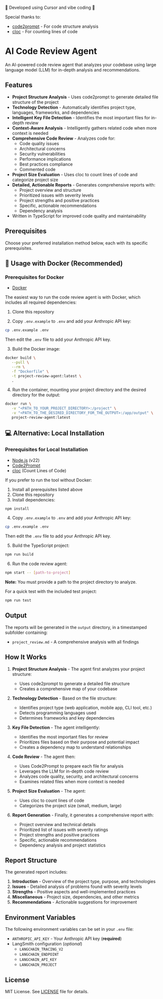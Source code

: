 🚀 Developed using Cursor and vibe coding 🚀

Special thanks to:
- [code2prompt](https://github.com/mufeedvh/code2prompt) - For code structure analysis
- [cloc](https://github.com/AlDanial/cloc) - For counting lines of code

# AI Code Review Agent

An AI-powered code review agent that analyzes your codebase using large language model (LLM) for in-depth analysis and recommendations.

## Features

- **Project Structure Analysis** - Uses code2prompt to generate detailed file structure of the project
- **Technology Detection** - Automatically identifies project type, languages, frameworks, and dependencies
- **Intelligent Key File Detection** - Identifies the most important files for in-depth review
- **Context-Aware Analysis** - Intelligently gathers related code when more context is needed
- **Comprehensive Code Review** - Analyzes code for:
  - Code quality issues
  - Architectural concerns
  - Security vulnerabilities
  - Performance implications
  - Best practices compliance
  - Commented code
- **Project Size Evaluation** - Uses cloc to count lines of code and categorize project size
- **Detailed, Actionable Reports** - Generates comprehensive reports with:
  - Project overview and structure
  - Prioritized issues with severity levels
  - Project strengths and positive practices
  - Specific, actionable recommendations
  - Dependency analysis
- Written in TypeScript for improved code quality and maintainability

## Prerequisites

Choose your preferred installation method below, each with its specific prerequisites.

## 🐳 Usage with Docker (Recommended)

### Prerequisites for Docker
- [Docker](https://www.docker.com/)

The easiest way to run the code review agent is with Docker, which includes all required dependencies:

1. Clone this repository

2. Copy `.env.example` to `.env` and add your Anthropic API key:

```bash
cp .env.example .env
```

Then edit the `.env` file to add your Anthropic API key.

3. Build the Docker image:

```bash
docker build \
   --pull \
   --rm \
   -f "Dockerfile" \
   -t project-review-agent:latest \
   .
```

4. Run the container, mounting your project directory and the desired directory for the output:

```bash
docker run \
   -v "<PATH_TO_YOUR_PROJECT_DIRECTORY>:/project" \
   -v "<PATH_TO_THE_DESIRED_DIRECTORY_FOR_THE_OUTPUT>:/app/output" \
   project-review-agent:latest
```


## 💻 Alternative: Local Installation

### Prerequisites for Local Installation
- [Node.js](https://nodejs.org/) (v22)
- [Code2Prompt](https://github.com/mufeedvh/code2prompt)
- [cloc](https://github.com/AlDanial/cloc) (Count Lines of Code)

If you prefer to run the tool without Docker:

1. Install all prerequisites listed above
2. Clone this repository
3. Install dependencies:

```bash
npm install
```

4. Copy `.env.example` to `.env` and add your Anthropic API key:

```bash
cp .env.example .env
```

Then edit the `.env` file to add your Anthropic API key.

5. Build the TypeScript project:

```bash
npm run build
```

6. Run the code review agent:

```bash
npm start -- [path-to-project]
```

**Note:** You must provide a path to the project directory to analyze.

For a quick test with the included test project:

```bash
npm run test
```

## Output

The reports will be generated in the `output` directory, in a timestamped subfolder containing:
- `project_review.md` - A comprehensive analysis with all findings

## How It Works

1. **Project Structure Analysis** - The agent first analyzes your project structure:
   - Uses code2prompt to generate a detailed file structure
   - Creates a comprehensive map of your codebase
   
2. **Technology Detection** - Based on the file structure:
   - Identifies project type (web application, mobile app, CLI tool, etc.)
   - Detects programming languages used
   - Determines frameworks and key dependencies
   
3. **Key File Detection** - The agent intelligently:
   - Identifies the most important files for review
   - Prioritizes files based on their purpose and potential impact
   - Creates a dependency map to understand relationships
   
4. **Code Review** - The agent then:
   - Uses Code2Prompt to prepare each file for analysis
   - Leverages the LLM for in-depth code review
   - Analyzes code quality, security, and architectural concerns
   - Examines related files when more context is needed
   
5. **Project Size Evaluation** - The agent:
   - Uses cloc to count lines of code
   - Categorizes the project size (small, medium, large)
   
6. **Report Generation** - Finally, it generates a comprehensive report with:
   - Project overview and technical details
   - Prioritized list of issues with severity ratings
   - Project strengths and positive practices
   - Specific, actionable recommendations
   - Dependency analysis and project statistics

## Report Structure

The generated report includes:

1. **Introduction** - Overview of the project type, purpose, and technologies
2. **Issues** - Detailed analysis of problems found with severity levels
3. **Strengths** - Positive aspects and well-implemented practices
4. **Miscellaneous** - Project size, dependencies, and other metrics
5. **Recommendations** - Actionable suggestions for improvement

## Environment Variables

The following environment variables can be set in your `.env` file:

- `ANTHROPIC_API_KEY` - Your Anthropic API key (**required**)
- LangSmith configuration (*optional*)
  - `LANGCHAIN_TRACING_V2`
  - `LANGCHAIN_ENDPOINT`
  - `LANGCHAIN_API_KEY`
  - `LANGCHAIN_PROJECT`

## License

MIT License. See [LICENSE](./LICENSE) file for details.